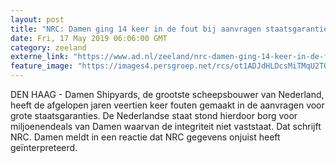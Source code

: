 ```yaml
---
layout: post
title: "NRC: Damen ging 14 keer in de fout bij aanvragen staatsgaranties"
date: Fri, 17 May 2019 06:06:00 GMT
category: zeeland
externe_link: "https://www.ad.nl/zeeland/nrc-damen-ging-14-keer-in-de-fout-bij-aanvragen-staatsgaranties~ab99ab13/"
feature_image: "https://images4.persgroep.net/rcs/ot1ADJdHLDcsMiTMqU2TOTdmifM/diocontent/145753350/_fitwidth/400/?appId=21791a8992982cd8da851550a453bd7f&quality=0.7"
---
```


DEN HAAG - Damen Shipyards, de grootste scheepsbouwer van Nederland, heeft de afgelopen jaren veertien keer fouten gemaakt in de aanvragen voor grote staatsgaranties. De Nederlandse staat stond hierdoor borg voor miljoenendeals van Damen waarvan de integriteit niet vaststaat. Dat schrijft NRC. Damen meldt in een reactie dat NRC gegevens onjuist heeft geïnterpreteerd.
